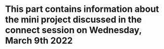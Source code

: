 <h1> This part contains information about the mini project discussed in the connect session on Wednesday, March 9th 2022
